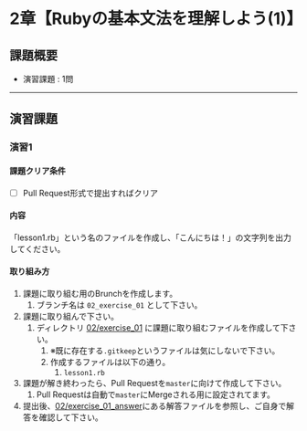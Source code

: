 # 2章【Rubyの基本文法を理解しよう(1)】

## 課題概要
 - 演習課題 : 1問

---
## 演習課題
### 演習1
#### 課題クリア条件
- [ ] Pull Request形式で提出すればクリア

#### 内容
「lesson1.rb」という名のファイルを作成し、「こんにちは！」の文字列を出力してください。

#### 取り組み方
1. 課題に取り組む用のBrunchを作成します。
   1. ブランチ名は `02_exercise_01` として下さい。
1. 課題に取り組んで下さい。
   1. ディレクトリ [02/exercise_01](./exercise_01) に課題に取り組むファイルを作成して下さい。
      1. ※既に存在する`.gitkeep`というファイルは気にしないで下さい。
      1. 作成するファイルは以下の通り。
         1. `lesson1.rb`
1. 課題が解き終わったら、Pull Requestを`master`に向けて作成して下さい。
   1. Pull Requestは自動で`master`にMergeされる用に設定されてます。
1. 提出後、[02/exercise_01_answer](./exercise_01_answer)にある解答ファイルを参照し、ご自身で解答を確認して下さい。
